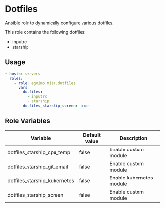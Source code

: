 # Dotfiles

Ansible role to dynamically configure various dotfiles.

This role contains the following dotfiles:

- inputrc
- starship

## Usage

```yml
- hosts: servers
  roles:
    - role: egvimo.misc.dotfiles
      vars:
        dotfiles:
          - inputrc
          - starship
        dotfiles_starship_screen: true
```

## Role Variables

| Variable                     | Default value | Description              |
| ---------------------------- | ------------- | ------------------------ |
| dotfiles_starship_cpu_temp   | false         | Enable custom module     |
| dotfiles_starship_git_email  | false         | Enable custom module     |
| dotfiles_starship_kubernetes | false         | Enable kubernetes module |
| dotfiles_starship_screen     | false         | Enable custom module     |
